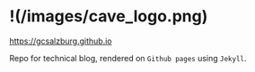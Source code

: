 # !(/images/cave_logo.png) #

https://gcsalzburg.github.io

Repo for technical blog, rendered on `Github pages` using `Jekyll`.
